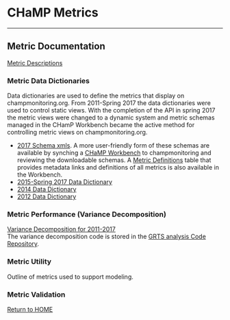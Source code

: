 # CHaMP Metrics

----------
## Metric Documentation

[Metric Descriptions](https://github.com/SouthForkResearch/CHaMP_Metrics/wiki)

### Metric Data Dictionaries
Data dictionaries are used to define the metrics that display on champmonitoring.org.  From 2011-Spring 2017 the data dictionaries were used to control static views.  With the completion of the API in spring 2017 the metric views were changed to a dynamic system and metric schemas managed in the CHamP Workbench became the active method for controlling metric views on champmonitoring.org.  

*  [2017 Schema xmls](https://github.com/SouthForkResearch/CHaMP_Metrics/tree/master/xml).  A more user-friendly form of these schemas are available by synching a [CHaMP Workbench](http://workbench.northarrowresearch.com/) to champmonitoring and reviewing the downloadable schemas.  A [Metric Definitions](http://workbench.northarrowresearch.com/Data_Menu/MetricDefinitions.html) table that provides metadata links and definitions of all metrics is also available in the Workbench.   
* [2015-Spring 2017 Data Dictionary](https://www.dropbox.com/s/fop4q2mr2a9t972/MetricsDataDictionary-2015_current20160517.xlsx?dl=0)  
* [2014 Data Dictionary](https://www.dropbox.com/s/lkpcyrmtlouv5j2/MetricsDataDictionary-2014.xlsx?dl=0)  
* [2012 Data Dictionary](https://www.dropbox.com/s/qu38dympm7nt7lq/CHaMPDataDictionary2012.xlsx?dl=0)  

### Metric Performance (Variance Decomposition)
[Variance Decomposition for 2011-2017](https://www.dropbox.com/s/fubr0xn118n24dx/CHaMP%20Variance%20Decomposition_All%20CHaMP%20Metrics.jpg?dl=0)    
The variance decomposition code is stored in the [GRTS analysis Code Repository](https://southforkresearch.github.io/CHaMP-Status-and-Trend-Roll-Ups/).     

### Metric Utility
Outline of metrics used to support modeling.

### Metric Validation



[Return to HOME](README.md)
